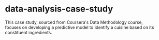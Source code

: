 # data-analysis-case-study
This case study, sourced from Coursera's Data Methodology course, focuses on developing a predictive model to identify a cuisine based on its constituent ingredients. 
